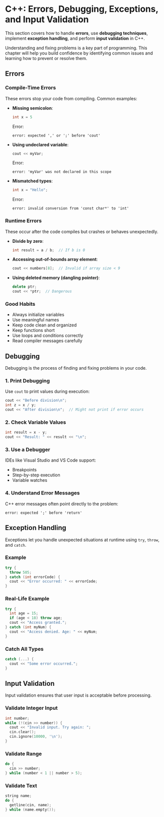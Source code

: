 # C++: Errors, Debugging, Exceptions, and Input Validation

This section covers how to handle **errors**, use **debugging techniques**, implement **exception handling**, and perform **input validation** in C++.

Understanding and fixing problems is a key part of programming. This chapter will help you build confidence by identifying common issues and learning how to prevent or resolve them.

## Errors

### Compile-Time Errors

These errors stop your code from compiling. Common examples:

- **Missing semicolon**:

  ```cpp
  int x = 5
  ```

  Error:

  ```
  error: expected ',' or ';' before 'cout'
  ```

- **Using undeclared variable**:

  ```cpp
  cout << myVar;
  ```

  Error:

  ```
  error: 'myVar' was not declared in this scope
  ```

- **Mismatched types**:

  ```cpp
  int x = "Hello";
  ```

  Error:

  ```
  error: invalid conversion from 'const char*' to 'int'
  ```

### Runtime Errors

These occur after the code compiles but crashes or behaves unexpectedly.

- **Divide by zero**:

  ```cpp
  int result = a / b;  // If b is 0
  ```

- **Accessing out-of-bounds array element**:

  ```cpp
  cout << numbers[8];  // Invalid if array size < 9
  ```

- **Using deleted memory (dangling pointer)**:

  ```cpp
  delete ptr;
  cout << *ptr;  // Dangerous
  ```

### Good Habits

- Always initialize variables
- Use meaningful names
- Keep code clean and organized
- Keep functions short
- Use loops and conditions correctly
- Read compiler messages carefully

## Debugging

Debugging is the process of finding and fixing problems in your code.

### 1. Print Debugging

Use `cout` to print values during execution:

```cpp
cout << "Before division\n";
int z = x / y;
cout << "After division\n";  // Might not print if error occurs
```

### 2. Check Variable Values

```cpp
int result = x - y;
cout << "Result: " << result << "\n";
```

### 3. Use a Debugger

IDEs like Visual Studio and VS Code support:

- Breakpoints
- Step-by-step execution
- Variable watches

### 4. Understand Error Messages

C++ error messages often point directly to the problem:

```
error: expected ';' before 'return'
```

## Exception Handling

Exceptions let you handle unexpected situations at runtime using `try`, `throw`, and `catch`.

### Example

```cpp
try {
  throw 505;
} catch (int errorCode) {
  cout << "Error occurred: " << errorCode;
}
```

### Real-Life Example

```cpp
try {
  int age = 15;
  if (age < 18) throw age;
  cout << "Access granted.";
} catch (int myNum) {
  cout << "Access denied. Age: " << myNum;
}
```

### Catch All Types

```cpp
catch (...) {
  cout << "Some error occurred.";
}
```

## Input Validation

Input validation ensures that user input is acceptable before processing.

### Validate Integer Input

```cpp
int number;
while (!(cin >> number)) {
  cout << "Invalid input. Try again: ";
  cin.clear();
  cin.ignore(10000, '\n');
}
```

### Validate Range

```cpp
do {
  cin >> number;
} while (number < 1 || number > 5);
```

### Validate Text

```cpp
string name;
do {
  getline(cin, name);
} while (name.empty());
```
